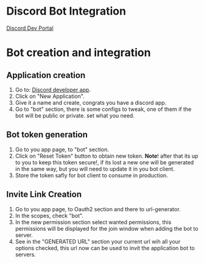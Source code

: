 # Discord Bot Integration

[Discord Dev Portal](https://discord.com/developers/docs/intro)

# Bot creation and integration

## Application creation

1. Go to: [Discord developer app](https://discord.com/developers/applications).
2. Click on "New Application".
3. Give it a name and create, congrats you have a discord app.
4. Go to "bot" section, there is some configs to tweak, one of them if the bot will be public or private. set what you need.

## Bot token generation

1. Go to you app page, to "bot" section.
2. Click on "Reset Token" button to obtain new token. **Note**! after that its up to you to keep this token secure!, if its lost a new one will be generated in the same way, but you will need to update it in you bot client.
3. Store the token safly for bot client to consume in production.


## Invite Link Creation

1. Go to you app page, to Oauth2 section and there to url-generator.
2. In the scopes, check "bot".
3. In the new permission section select wanted permissions, this permissions will be displayed for the join window when adding the bot to server.
4. See in the "GENERATED URL" section your current url wih all your options checked, this url now can be used to invit the application bot to servers.